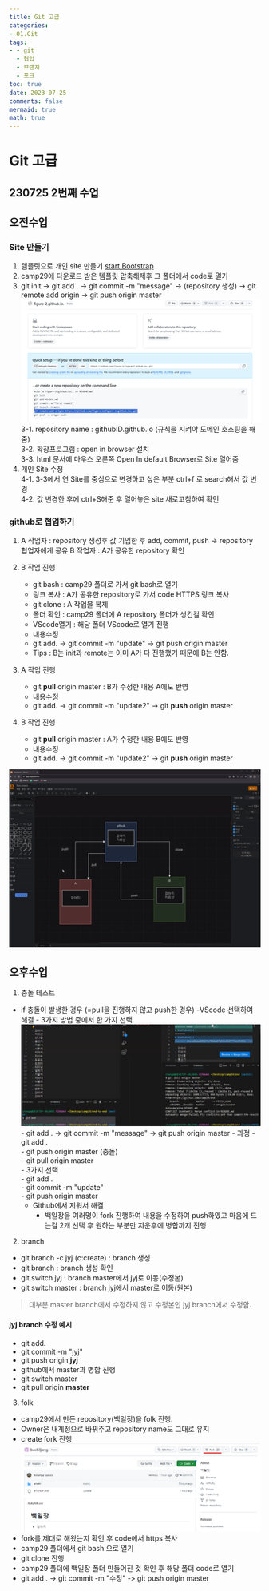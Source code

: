 ```yaml
---
title: Git 고급
categories:
- 01.Git
tags:
- - git
  - 협업
  - 브랜치
  - 포크
toc: true
date: 2023-07-25
comments: false
mermaid: true
math: true
---
```

# Git 고급

## 230725 2번째 수업
## 오전수업
### Site 만들기
1. 템플릿으로 개인 site 만들기 [start Bootstrap](https://startbootstrap.com/theme/personal)
2. camp29에 다운로드 받은 템플릿 압축해제후 그 폴더에서 code로 열기
3. git init -> git add . -> git commit -m "message" -> (repository 생성) -> git remote add origin <remote url> -> git push origin master
![remote_url](/assets/images/posts_img/git-고급/remote_url.png)
    3-1. repository name : githubID.github.io (규칙을 지켜야 도메인 호스팅을 해줌)   
    3-2. 확장프로그램 : open in browser 설치   
    3-3. html 문서에 마우스 오른쪽 Open In default Browser로 Site 열어줌
4. 개인 Site 수정   
    4-1. 3-3에서 연 Site를 중심으로 변경하고 싶은 부분 ctrl+f 로 search해서 값 변경   
    4-2. 값 변경한 후에 ctrl+S해준 후 열어놓은 site 새로고침하여 확인

### github로 협업하기
1. A 작업자 : repository 생성후 값 기입한 후 add, commit, push -> repository 협업자에게 공유
   B 작업자 : A가 공유한 repository 확인

2. B 작업 진행
    - git bash : camp29 폴더로 가서 git bash로 열기
    - 링크 복사 : A가 공유한 repository로 가서 code HTTPS 링크 복사
    - git clone <HTTPS url> : A 작업물 복제
    - 폴더 확인 : camp29 폴더에 A repository 폴더가 생긴걸 확인
    - VScode열기 : 해당 폴더 VScode로 열기 진행
    - 내용수정
    - git add. -> git commit -m "update" -> git push origin master
    - Tips : B는 init과 remote는 이미 A가 다 진행했기 때문에 B는 안함.

3. A 작업 진행
    - git **pull** origin master : B가 수정한 내용 A에도 반영
    - 내용수정
    - git add. -> git commit -m "update2" -> git **push** origin master

4. B 작업 진행
    - git **pull** origin master : A가 수정한 내용 B에도 반영
    - 내용수정
    - git add. -> git commit -m "update2" -> git **push** origin master

![협업](/assets/images/posts_img/git-고급/협업관련.png)

## 오후수업

1. 충돌 테스트

- if 충돌이 발생한 경우 (=pull을 진행하지 않고 push한 경우)
    -VScode 선택하여 해결
        - 3가지 방법 중에서 한 가지 선택
        ![충돌해결](/assets/images/posts_img/git-고급/3가지선택.png)
        - git add . -> git commit -m "message" -> git push origin master
        - 과정
            - git add .   
            - git push origin master (충돌)    
            - git pull origin master   
            - 3가지 선택   
            - git add .   
            - git commit -m "update"   
            - git push origin master
    - Github에서 지워서 해결
        - 백일장을 여러명이 fork 진행하여 내용을 수정하여 push하였고 마음에 드는걸 2개 선택 후 원하는 부분만 지운후에 병합까지 진행

2. branch
- git branch -c jyj (c:create) : branch 생성
- git branch : branch 생성 확인
- git switch jyj : branch master에서 jyj로 이동(수정본)
- git switch master : branch jyj에서 master로 이동(원본)
> 대부분 master branch에서 수정하지 않고 수정본인 jyj branch에서 수정함.

#### jyj branch 수정 예시   
- git add.   
- git commit -m "jyj"   
- git push origin **jyj**
- github에서 master과 병합 진행
- git switch master
- git pull origin **master**


3. folk
- camp29에서 만든 repository(백일장)을 folk 진행.
- Owner은 내계정으로 바꿔주고 repository name도 그대로 유지
- create fork 진행
![fork](/assets/images/posts_img/git-고급/fork.png)
- fork를 제대로 해왔는지 확인 후 code에서 https 복사
- camp29 폴더에서 git bash 으로 열기
- git clone <https url> 진행
- camp29 폴더에 백일장 폴더 만들어진 것 확인 후 해당 폴더 code로 열기
- git add . -> git commit -m "수정" -> git push origin master